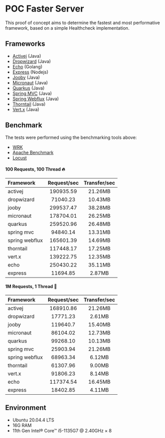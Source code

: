 # POC Faster Server
This proof of concept aims to determine the fastest and most performative framework, based on a simple Healthcheck implementation.

## Frameworks
- [Activej](https://activej.io/) (Java)
- [Dropwizard](https://www.dropwizard.io/) (Java)
- [Echo](https://echo.labstack.com/) (Golang)
- [Express](https://expressjs.com/) (Nodejs)
- [Jooby](https://jooby.io/) (Java)
- [Micronaut](https://micronaut.io/) (Java)
- [Quarkus](https://quarkus.io/) (Java)
- [Spring MVC](https://docs.spring.io/spring-framework/docs/3.2.x/spring-framework-reference/html/mvc.html) (Java)
- [Spring Webflux](https://docs.spring.io/spring-framework/docs/current/reference/html/web-reactive.html) (Java)
- [Thorntail](https://thorntail.io/) (Java)
- [Vert.x](https://vertx.io/) (Java)

## Benchmark
The tests were performed using the benchmarking tools above:
- [WRK](https://github.com/wg/wrk)
- [Apache Benchmark](https://httpd.apache.org/docs/2.4/programs/ab.html)
- [Locust](https://github.com/locustio/locust)

#### 100 Requests, 100 Thread :fire:

| Framework     | Request/sec   | Transfer/sec  |
|   :-          |       :-:     |       :-:     |
| activej       | 190935.59     | 21.26MB       |
| dropwizard    | 71040.23      | 10.43MB       |
| jooby         | 299537.47     | 38.28MB       |
| micronaut     | 178704.01     | 26.25MB       |
| quarkus       | 259520.96     | 26.48MB       |
| spring mvc    | 94840.14      | 13.31MB       |
| spring webflux| 165601.39     | 14.69MB       |
| thorntail     | 117448.17     | 17.25MB       |
| vert.x        | 139222.75     | 12.35MB       |
| echo          | 250430.22     | 35.11MB       |
| express       | 11694.85      | 2.87MB        |

#### 1M Requests, 1 Thread :rocket:

| Framework     | Request/sec   | Transfer/sec  |
|   :-          |       :-:     |       :-:     |
| activej       | 168910.86     | 21.26MB       |
| dropwizard    | 17771.23      | 2.61MB        |
| jooby         | 119640.7      | 15.40MB       |
| micronaut     | 86104.02      | 12.73MB       |
| quarkus       | 99268.10      | 10.13MB       |
| spring mvc    | 25903.94      | 21.26MB       |
| spring webflux| 68963.34      | 6.12MB        |
| thorntail     | 61307.96      | 9.00MB        |
| vert.x        | 91806.23      | 8.14MB        |
| echo          | 117374.54     | 16.45MB       |
| express       | 18402.85      | 4.11MB        |

## Environment
- Ubuntu 20.04.4 LTS
- 16G RAM
- 11th Gen Intel® Core™ i5-1135G7 @ 2.40GHz × 8 
